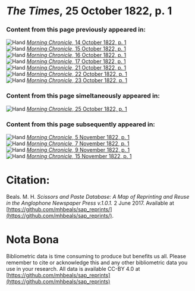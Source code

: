 # *The Times*, 25 October 1822, p. 1  
  
### Content from this page previously appeared in:  
![Hand](http://scissorsandpaste.net/wp-content/uploads/2017/06/smallhandpointer.png) [*Morning Chronicle*, 14 October 1822, p. 1](https://mhbeals.github.io/sap_html/Morning-Chronicle/Morning-Chronicle-14-October-1822-p-1)  
![Hand](http://scissorsandpaste.net/wp-content/uploads/2017/06/smallhandpointer.png) [*Morning Chronicle*, 15 October 1822, p. 1](https://mhbeals.github.io/sap_html/Morning-Chronicle/Morning-Chronicle-15-October-1822-p-1)  
![Hand](http://scissorsandpaste.net/wp-content/uploads/2017/06/smallhandpointer.png) [*Morning Chronicle*, 16 October 1822, p. 1](https://mhbeals.github.io/sap_html/Morning-Chronicle/Morning-Chronicle-16-October-1822-p-1)  
![Hand](http://scissorsandpaste.net/wp-content/uploads/2017/06/smallhandpointer.png) [*Morning Chronicle*, 17 October 1822, p. 1](https://mhbeals.github.io/sap_html/Morning-Chronicle/Morning-Chronicle-17-October-1822-p-1)  
![Hand](http://scissorsandpaste.net/wp-content/uploads/2017/06/smallhandpointer.png) [*Morning Chronicle*, 21 October 1822, p. 1](https://mhbeals.github.io/sap_html/Morning-Chronicle/Morning-Chronicle-21-October-1822-p-1)  
![Hand](http://scissorsandpaste.net/wp-content/uploads/2017/06/smallhandpointer.png) [*Morning Chronicle*, 22 October 1822, p. 1](https://mhbeals.github.io/sap_html/Morning-Chronicle/Morning-Chronicle-22-October-1822-p-1)  
![Hand](http://scissorsandpaste.net/wp-content/uploads/2017/06/smallhandpointer.png) [*Morning Chronicle*, 23 October 1822, p. 1](https://mhbeals.github.io/sap_html/Morning-Chronicle/Morning-Chronicle-23-October-1822-p-1)  
  
### Content from this page simeltaneously appeared in:  
![Hand](http://scissorsandpaste.net/wp-content/uploads/2017/06/smallhandpointer.png) [*Morning Chronicle*, 25 October 1822, p. 1](https://mhbeals.github.io/sap_html/Morning-Chronicle/Morning-Chronicle-25-October-1822-p-1)  
  
### Content from this page subsequently appeared in:  
![Hand](http://scissorsandpaste.net/wp-content/uploads/2017/06/smallhandpointer.png) [*Morning Chronicle*, 5 November 1822, p. 1](https://mhbeals.github.io/sap_html/Morning-Chronicle/Morning-Chronicle-5-November-1822-p-1)  
![Hand](http://scissorsandpaste.net/wp-content/uploads/2017/06/smallhandpointer.png) [*Morning Chronicle*, 7 November 1822, p. 1](https://mhbeals.github.io/sap_html/Morning-Chronicle/Morning-Chronicle-7-November-1822-p-1)  
![Hand](http://scissorsandpaste.net/wp-content/uploads/2017/06/smallhandpointer.png) [*Morning Chronicle*, 9 November 1822, p. 1](https://mhbeals.github.io/sap_html/Morning-Chronicle/Morning-Chronicle-9-November-1822-p-1)  
![Hand](http://scissorsandpaste.net/wp-content/uploads/2017/06/smallhandpointer.png) [*Morning Chronicle*, 15 November 1822, p. 1](https://mhbeals.github.io/sap_html/Morning-Chronicle/Morning-Chronicle-15-November-1822-p-1)  


# Citation: 

Beals. M. H. *Scissors and Paste Database: A Map of Reprinting and Reuse in the Anglophone Newspaper Press v.1.0.1.* 2 June 2017. Available at [https://github.com/mhbeals/sap_reprints/](https://github.com/mhbeals/sap_reprints/). 

# Nota Bona

Bibliometric data is time consuming to produce but benefits us all. Please remember to cite or acknowledge this and any other bibliometric data you use in your research. All data is available CC-BY 4.0 at [https://github.com/mhbeals/sap_reprints](https://github.com/mhbeals/sap_reprints)